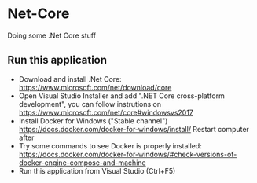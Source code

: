 # Net-Core
Doing some .Net Core stuff

## Run this application
- Download and install .Net Core: https://www.microsoft.com/net/download/core
- Open Visual Studio Installer and add ".NET Core cross-platform development",
	you can follow instrutions on https://www.microsoft.com/net/core#windowsvs2017
- Install Docker for Windows ("Stable channel") https://docs.docker.com/docker-for-windows/install/ Restart computer after
- Try some commands to see Docker is properly installed: https://docs.docker.com/docker-for-windows/#check-versions-of-docker-engine-compose-and-machine
- Run this application from Visual Studio (Ctrl+F5)
